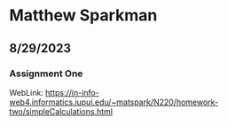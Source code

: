 # Matthew Sparkman
## 8/29/2023
### Assignment One
WebLink: https://in-info-web4.informatics.iupui.edu/~matspark/N220/homework-two/simpleCalculations.html